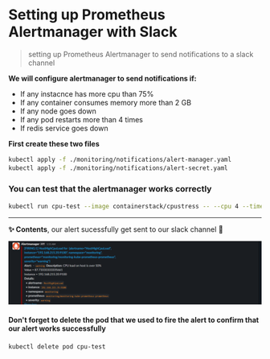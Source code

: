 # Setting up Prometheus Alertmanager with Slack
> setting up Prometheus Alertmanager to send notifications to a slack channel 

**We will configure alertmanager to send notifications if:**
- If any instacnce has more cpu than 75%
- If any container consumes memory more than 2 GB
- If any node goes down
- If any pod restarts more than 4 times
- If redis service goes down

**First create these two files**

```bash
kubectl apply -f ./monitoring/notifications/alert-manager.yaml
kubectl apply -f ./monitoring/notifications/alert-secret.yaml
```

### You can test that the alertmanager works correctly 

```bash
kubectl run cpu-test --image containerstack/cpustress -- --cpu 4 --timeout 30s --metrics-brief 
```
___
**✨ Contents**, our alert sucessfully get sent to our slack channel :tada:

![slack-notifications](../../images/slack-notifications.PNG) 

#### Don't forget to delete the pod that we used to fire the alert to confirm that our alert works successfully

```bash
kubectl delete pod cpu-test
```